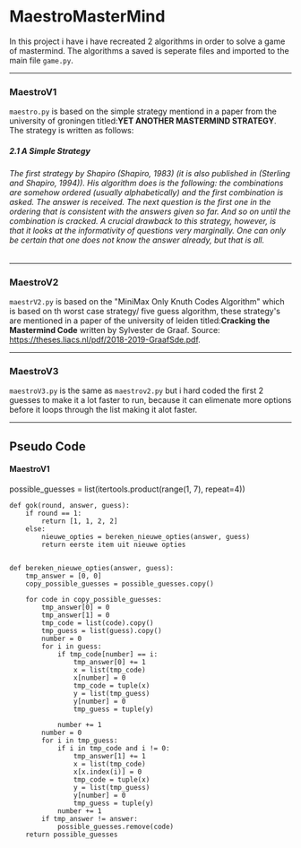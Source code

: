 # MaestroMasterMind
In this project i have i have recreated 2 algorithms in order to solve a game of mastermind.
The algorithms a saved is seperate files and imported to the main file `game.py`.
***
### MaestroV1

`maestro.py` is based on the simple strategy mentiond in a paper from the university of groningen titled:**YET ANOTHER MASTERMIND STRATEGY**.
The strategy is written as follows:

##### 2.1 A Simple Strategy
###### The first strategy by Shapiro (Shapiro, 1983) (it is also published in (Sterling and Shapiro, 1994)). His algorithm does is the following: the combinations are somehow ordered (usually alphabetically) and the first combination is asked. The answer is received. The next question is the first one in the ordering that is consistent with the answers given so far. And so on until the combination is cracked. A crucial drawback to this strategy, however, is that it looks at the informativity of questions very marginally. One can only be certain that one does not know the answer already, but that is all.
---
### MaestroV2

`maestrV2.py` is based on the  "MiniMax Only Knuth Codes Algorithm" which is based on th worst case strategy/ five guess algorithm, these strategy's are mentioned in a paper of the university of leiden titled:**Cracking the Mastermind Code** written by Sylvester de Graaf.
Source: https://theses.liacs.nl/pdf/2018-2019-GraafSde.pdf.

---
### MaestroV3

`maestroV3.py` is the same as `maestrov2.py` but i hard coded the first 2 guesses to make it a lot faster to run, because it can elimenate more options before it loops through the list making it alot faster.

***
## Pseudo Code

#### MaestroV1
possible_guesses = list(itertools.product(range(1, 7), repeat=4))

```
def gok(round, answer, guess):
	if round == 1:
        return [1, 1, 2, 2]
    else:
        nieuwe_opties = bereken_nieuwe_opties(answer, guess)
        return eerste item uit nieuwe opties


def bereken_nieuwe_opties(answer, guess):
    tmp_answer = [0, 0]
    copy_possible_guesses = possible_guesses.copy()

    for code in copy_possible_guesses:
        tmp_answer[0] = 0
        tmp_answer[1] = 0
        tmp_code = list(code).copy()
        tmp_guess = list(guess).copy()
        number = 0
        for i in guess:
            if tmp_code[number] == i:
                tmp_answer[0] += 1
                x = list(tmp_code)
                x[number] = 0
                tmp_code = tuple(x)
                y = list(tmp_guess)
                y[number] = 0
                tmp_guess = tuple(y)

            number += 1
        number = 0
        for i in tmp_guess:
            if i in tmp_code and i != 0:
                tmp_answer[1] += 1
                x = list(tmp_code)
                x[x.index(i)] = 0
                tmp_code = tuple(x)
                y = list(tmp_guess)
                y[number] = 0
                tmp_guess = tuple(y)
            number += 1
        if tmp_answer != answer:
            possible_guesses.remove(code)
    return possible_guesses
```
